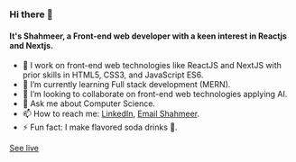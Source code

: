 ### Hi there 👋
#### It's Shahmeer, a Front-end web developer with a keen interest in Reactjs and Nextjs.

- 🔭 I work on front-end web technologies like ReactJS and NextJS with prior skills in HTML5, CSS3, and JavaScript ES6.
- 🌱 I’m currently learning Full stack development (MERN).
- 👯 I’m looking to collaborate on front-end web technologies applying AI.
- 💬 Ask me about Computer Science.
- 📫 How to reach me: [LinkedIn](https://www.linkedin.com/in/shahmeer-nasir-063b71179/), [Email Shahmeer](mailto:shahmeernasirr@gmail.com).
- ⚡ Fun fact: I make flavored soda drinks 🥤.

[See live](https://exp-communicate-using-markdown-cohort-1.github.io/series-communicate-using-markdown-Shahmeer-Nasir/)

